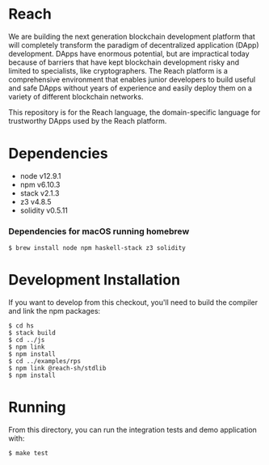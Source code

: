 # Reach

We are building the next generation blockchain development platform
that will completely transform the paradigm of decentralized
application (DApp) development. DApps have enormous potential, but are
impractical today because of barriers that have kept blockchain
development risky and limited to specialists, like cryptographers. The
Reach platform is a comprehensive environment that enables junior
developers to build useful and safe DApps without years of experience
and easily deploy them on a variety of different blockchain networks.

This repository is for the Reach language, the domain-specific
language for trustworthy DApps used by the Reach platform.

# Dependencies

- node v12.9.1
- npm v6.10.3
- stack v2.1.3
- z3 v4.8.5
- solidity v0.5.11

### Dependencies for macOS running homebrew

```
$ brew install node npm haskell-stack z3 solidity
```

# Development Installation

If you want to develop from this checkout, you'll need to build the
compiler and link the npm packages:

```
$ cd hs
$ stack build
$ cd ../js
$ npm link
$ npm install
$ cd ../examples/rps
$ npm link @reach-sh/stdlib
$ npm install
```

# Running

From this directory, you can run the integration tests and demo
application with:

```
$ make test
```
